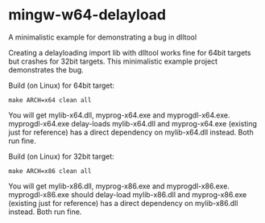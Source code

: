 # mingw-w64-delayload
A minimalistic example for demonstrating a bug in dlltool

Creating a delayloading import lib with dlltool works fine for 64bit targets but crashes for 32bit targets.
This minimalistic example project demonstrates the bug.

Build (on Linux) for 64bit target:
````
make ARCH=x64 clean all
````
You will get mylib-x64.dll, myprog-x64.exe and myprogdl-x64.exe. myprogdl-x64.exe delay-loads mylib-x64.dll and myprog-x64.exe (existing
just for reference) has a direct dependency on mylib-x64.dll instead. Both run fine.

Build (on Linux) for 32bit target:
````
make ARCH=x86 clean all
````
You will get mylib-x86.dll, myprog-x86.exe and myprogdl-x86.exe. myprogdl-x86.exe should delay-load mylib-x86.dll and myprog-x86.exe
(existing just for reference) has a direct dependency on mylib-x86.dll instead. Both run fine.
